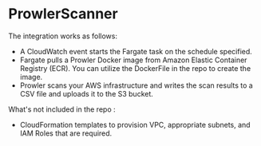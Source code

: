 # ProwlerScanner

The integration works as follows:
- A CloudWatch event starts the Fargate task on the schedule specified.
- Fargate pulls a Prowler Docker image from Amazon Elastic Container Registry (ECR). You can utilize the DockerFile in the repo to create the image.
- Prowler scans your AWS infrastructure and writes the scan results to a CSV file and uploads it to the S3 bucket.

What's not included in the repo :
- CloudFormation templates to provision VPC, appropriate subnets, and IAM Roles that are required.
